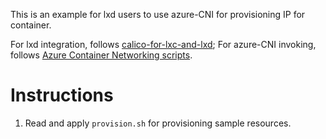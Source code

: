 This is an example for lxd users to use azure-CNI for provisioning IP for
container.

For lxd integration, follows [calico-for-lxc-and-lxd][1]; For azure-CNI
invoking, follows [Azure Container Networking scripts][2].

[1]: https://github.com/quater/calico-for-lxc-and-lxd/tree/master/scripts/lxd
[2]: https://github.com/Azure/azure-container-networking/tree/master/scripts

# Instructions

1. Read and apply `provision.sh` for provisioning sample resources.


